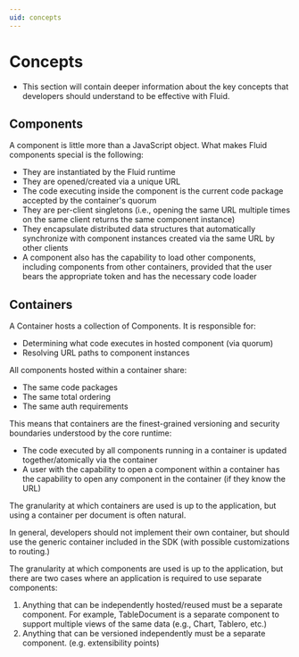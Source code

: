```yaml
---
uid: concepts
---
```


# Concepts

* This section will contain deeper information about the key concepts that developers should understand to be effective
  with Fluid.

## Components

A component is little more than a JavaScript object. What makes Fluid components special is the following:

* They are instantiated by the Fluid runtime
* They are opened/created via a unique URL
* The code executing inside the component is the current code package accepted by the container's quorum
* They are per-client singletons (i.e., opening the same URL multiple times on the same client returns the same
  component instance)
* They encapsulate distributed data structures that automatically synchronize with component instances created via the
  same URL by other clients
* A component also has the capability to load other components, including components from other containers, provided
  that the user bears the appropriate token and has the necessary code loader

## Containers

A Container hosts a collection of Components. It is responsible for:

* Determining what code executes in hosted component (via quorum)
* Resolving URL paths to component instances

All components hosted within a container share:

* The same code packages
* The same total ordering
* The same auth requirements

This means that containers are the finest-grained versioning and security boundaries understood by the core runtime:

* The code executed by all components running in a container is updated together/atomically via the container
* A user with the capability to open a component within a container has the capability to open any component in the
  container (if they know the URL)

The granularity at which containers are used is up to the application, but using a container per document is often
natural.

In general, developers should not implement their own container, but should use the generic container included in the
SDK (with possible customizations to routing.)

The granularity at which components are used is up to the application, but there are two cases where an application is
required to use separate components:

1. Anything that can be independently hosted/reused must be a separate component. For example, TableDocument is a
   separate component to support multiple views of the same data (e.g., Chart, Tablero, etc.)
2. Anything that can be versioned independently must be a separate component. (e.g. extensibility points)
